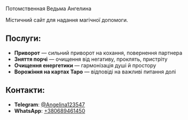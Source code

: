  Потомственная Ведьма Ангелина

Містичний сайт для надання магічної допомоги.

## Послуги:
- **Приворот** — сильний приворот на кохання, повернення партнера
- **Зняття порчі** — очищення від негативу, проклять, пристріту
- **Очищення енергетики** — гармонізація душі й простору
- **Ворожіння на картах Таро** — відповіді на важливі питання долі

## Контакти:
- **Telegram**: [@Angelina123547](https://t.me/Angelina123547)
- **WhatsApp**: [+380689461450](https://wa.me/380689461450)


